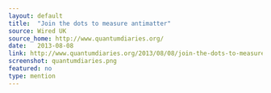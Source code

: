 ```yaml
---
layout: default
title:  "Join the dots to measure antimatter"
source: Wired UK
source_home: http://www.quantumdiaries.org/
date:   2013-08-08
link: http://www.quantumdiaries.org/2013/08/08/join-the-dots-to-measure-antimatter/
screenshot: quantumdiaries.png
featured: no 
type: mention
---
```


